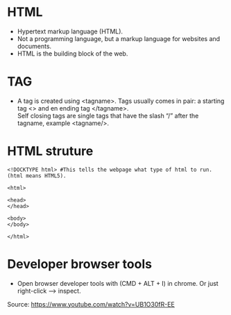 
# HTML
*	Hypertext markup language (HTML). 
*	Not a programming language, but a markup language for websites and documents. 
*	HTML is the building block of the web. 

# TAG
* A tag is created using \<tagname\>. 
  Tags usually comes in pair: a starting tag \<\> and en ending tag \</tagname\>.  
  Self closing tags are single tags that have the slash “/” after the tagname, example \<tagname/\>. 

# HTML struture
```
<!DOCKTYPE html> #This tells the webpage what type of html to run. (html means HTML5). 

<html>

<head>
</head>

<body>
</body>

</html>
```

# Developer browser tools
* Open browser developer tools with (CMD + ALT + I) in chrome. Or just right-click --> inspect. 

Source: https://www.youtube.com/watch?v=UB1O30fR-EE
